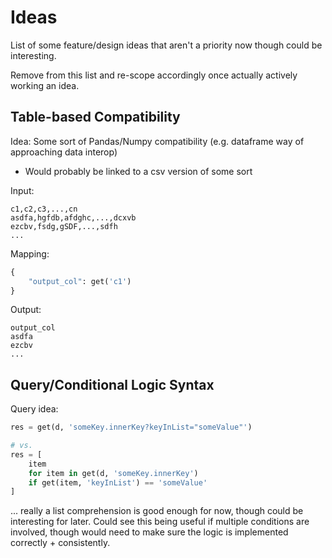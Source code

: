 
# Ideas

List of some feature/design ideas that aren't a priority now though could be interesting.

Remove from this list and re-scope accordingly once actually actively working an idea.

## Table-based Compatibility
Idea: Some sort of Pandas/Numpy compatibility (e.g. dataframe way of approaching data interop)
- Would probably be linked to a csv version of some sort

Input: 
```csv
c1,c2,c3,...,cn
asdfa,hgfdb,afdghc,...,dcxvb
ezcbv,fsdg,gSDF,...,sdfh
...
```

Mapping:
```python
{
    "output_col": get('c1')
}
```

Output:
```csv
output_col
asdfa
ezcbv
...
```

## Query/Conditional Logic Syntax
Query idea:
```python
res = get(d, 'someKey.innerKey?keyInList="someValue"')

# vs.
res = [
    item
    for item in get(d, 'someKey.innerKey')
    if get(item, 'keyInList') == 'someValue'
]
```
... really a list comprehension is good enough for now, though could be interesting for later.
Could see this being useful if multiple conditions are involved, though would need to
make sure the logic is implemented correctly + consistently.